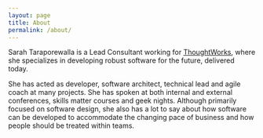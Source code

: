 ```yaml
---
layout: page
title: About
permalink: /about/
---
```


Sarah Taraporewalla is a Lead Consultant working for [ThoughtWorks](http://thoughtworks.com "ThoughtWorks"), where she specializes in developing robust software for the future, delivered today.

She has acted as developer, software architect, technical lead and agile coach at many projects. She has spoken at both internal and external conferences, skills matter courses and geek nights. Although primarily focused on software design, she also has a lot to say about how software can be developed to accommodate the changing pace of business and how people should be treated within teams.


<!-- This is the base Jekyll theme. You can find out more info about customizing your Jekyll theme, as well as basic Jekyll usage documentation at [jekyllrb.com](https://jekyllrb.com/)

You can find the source code for Minima at GitHub:
[jekyll][jekyll-organization] /
[minima](https://github.com/jekyll/minima)

You can find the source code for Jekyll at GitHub:
[jekyll][jekyll-organization] /
[jekyll](https://github.com/jekyll/jekyll)


[jekyll-organization]: https://github.com/jekyll -->
